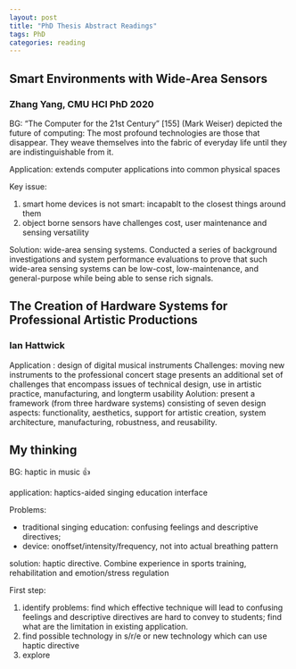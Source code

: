 ```yaml
---
layout: post
title: "PhD Thesis Abstract Readings"
tags: PhD
categories: reading
---
```


## Smart Environments with Wide-Area Sensors
### Zhang Yang, CMU HCI PhD 2020

BG: “The Computer for the 21st Century” [155] (Mark Weiser) depicted the future of computing:
The most profound technologies are those that disappear. They weave themselves into the fabric of everyday life until they are indistinguishable from it.

Application: extends computer applications into common physical spaces

Key issue: 
1) smart home devices is not smart: incapablt to the closest things around them
2) object borne sensors have challenges
   cost, user maintenance and sensing versatility

Solution: wide-area sensing systems. Conducted a series of background investigations and system performance evaluations to prove that such wide-area sensing systems can be low-cost, low-maintenance, and general-purpose while being able to sense rich signals. 
## The Creation of Hardware Systems for Professional Artistic Productions
### Ian Hattwick
Application : design of digital musical instruments
Challenges: moving new instruments to the professional concert stage presents an additional set of challenges that encompass issues of technical design, use in artistic practice, manufacturing, and longterm usability
Aolution: present a framework (from three hardware systems) consisting of seven design aspects: functionality, aesthetics, support for artistic creation, system architecture, manufacturing,
robustness, and reusability. 

## My thinking
BG: haptic in music 👍

application: haptics-aided singing education interface

Problems: 
* traditional singing education: confusing feelings and descriptive directives;
* device: onoffset/intensity/frequency, not into actual breathing pattern

solution: haptic directive. Combine experience in sports training, rehabilitation and emotion/stress regulation

First step:
1. identify problems: find which effective technique will lead to confusing feelings and descriptive directives are hard to convey to students; find what are the limitation in existing application.
2. find possible technology in s/r/e or new technology which can use haptic directive
3. explore
